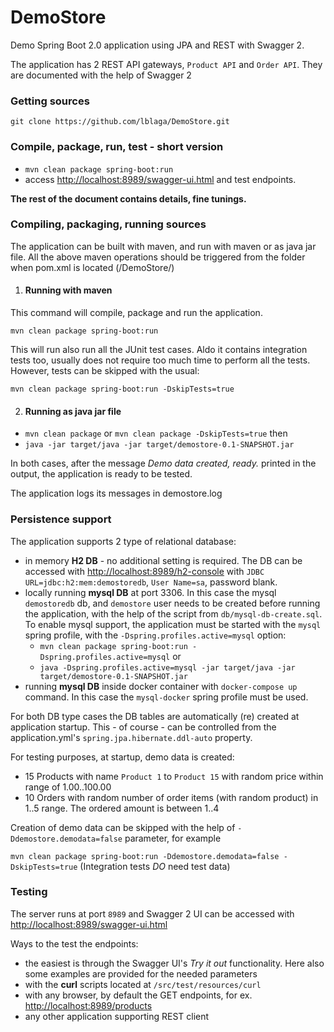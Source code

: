 # DemoStore
Demo Spring Boot 2.0 application using JPA and REST with Swagger 2.

The application has 2 REST API gateways, `Product API` and `Order API`. They are documented with the help of Swagger 2

### Getting sources
`git clone https://github.com/lblaga/DemoStore.git`
 
### Compile, package, run, test - short version
- `mvn clean package spring-boot:run`
- access [http://localhost:8989/swagger-ui.html](http://localhost:8989/swagger-ui.html) and test endpoints.

**The rest of the document contains details, fine tunings.**

### Compiling, packaging, running sources

The application can be built with maven, and run with maven or as java jar file. All the above maven operations should 
be triggered from the folder when pom.xml is located (/DemoStore/)

1. #### Running with maven
This command will compile, package and run the application.  

`mvn clean package spring-boot:run`
 
This will run also run all the JUnit test cases. 
Aldo it contains integration tests too, usually does not require too much time to perform all the tests.
However, tests can be skipped with the usual:

`mvn clean package spring-boot:run -DskipTests=true`

2. #### Running as java jar file
- `mvn clean package` or `mvn clean package -DskipTests=true` then
- `java -jar target/java -jar target/demostore-0.1-SNAPSHOT.jar`
   
In both cases, after the message _Demo data created, ready._ printed in the output, the application is ready to be 
tested.

The application logs its messages in demostore.log

### Persistence support
The application supports 2 type of relational database:
- in memory **H2 DB** - no additional setting is required. The DB can be accessed with [http://localhost:8989/h2-console](http://localhost:8989/h2-console) 
with `JDBC URL=jdbc:h2:mem:demostoredb`, `User Name=sa`, password blank.
- locally running **mysql DB** at port 3306. In this case the mysql `demostoredb` db, and `demostore` user needs to be 
created before running the application, with the help of the script from `db/mysql-db-create.sql`. 
To enable mysql support, the application must be started with the `mysql` spring profile, with the 
`-Dspring.profiles.active=mysql` option:
  - `mvn clean package spring-boot:run -Dspring.profiles.active=mysql` or
  - `java -Dspring.profiles.active=mysql -jar target/java -jar target/demostore-0.1-SNAPSHOT.jar`
- running **mysql DB** inside docker container with `docker-compose up` command. In this case the `mysql-docker` spring 
profile must be used.  
   
For both DB type cases the DB tables are automatically (re) created at application startup. This - of course - can be 
controlled from the application.yml's `spring.jpa.hibernate.ddl-auto` property.
      
For testing purposes, at startup, demo data is created:
- 15 Products with name `Product 1` to `Product 15` with random price within range of 1.00..100.00
- 10 Orders with random number of order items (with random product) in 1..5 range. The ordered amount is between 1..4
      
Creation of demo data can be skipped with the help of `-Ddemostore.demodata=false` parameter, for example
      
`mvn clean package spring-boot:run -Ddemostore.demodata=false -DskipTests=true` (Integration tests *DO* need test data)

### Testing
The server runs at port `8989` and Swagger 2 UI can be accessed with [http://localhost:8989/swagger-ui.html](http://localhost:8989/swagger-ui.html)

Ways to the test the endpoints:
 - the easiest is through the Swagger UI's _Try it out_ functionality. Here also some examples are provided for 
 the needed parameters  
 - with the **curl** scripts located at `/src/test/resources/curl`
 - with any browser, by default the GET endpoints, for ex. [http://localhost:8989/products](http://localhost:8989/products)
 - any other application supporting REST client
